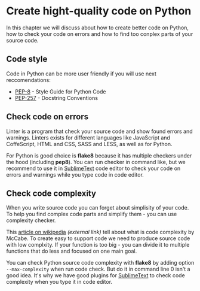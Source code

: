 Create hight-quality code on Python
==========

In this chapter we will discuss about how to create better code on Python, how to check your code on errors and how to find too conplex parts of your source code.


Code style
----------

Code in Python can be more user friendly if you will use next reccomendations:
 * [PEP-8](https://www.python.org/dev/peps/pep-0008/) - Style Guide for Python Code
 * [PEP-257](https://www.python.org/dev/peps/pep-0257/) - Docstring Conventions


Check code on errors
----------

Linter is a program that check your source code and show found errors and warnings. Linters exists for different languages like JavaScript and CoffeScript, HTML and CSS, SASS and LESS, as well as for Python.

For Python is good choice is **flake8** because it has multiple checkers under the hood (including **pep8**). You can run checker in command like, but we recommend to use it in [SublimeText](SublimeText.md) code editor to check your code on errors and warnings while you type code in code editor.


Check code complexity
----------

When you write source code you can forget about simplisity of your code. To help you find complex code parts and simplify them - you can use complexity checker.

This [article on wikipedia](https://en.wikipedia.org/wiki/Cyclomatic_complexity) *(external link)* tell about what is code complexity by McCabe. To create easy to support code we need to produce source code with low complxity. If your function is too big - you can divide it to multiple functions that do less and focused on one main goal.

You can check Python source code complexity with **flake8** by adding option `--max-complexity` when run code check. But do it in command line 0 isn't a good idea. It's why we have good plugins for [SublimeText](SublimeText.md) to check code complexity when you type it in code editor.
